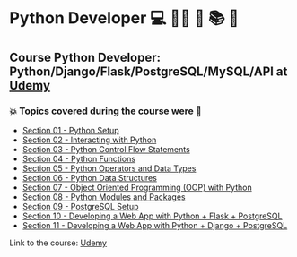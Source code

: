 # Python Developer 💻 🧑‍💻 :snake: :books: :game_die:
## Course Python Developer: Python/Django/Flask/PostgreSQL/MySQL/API at [Udemy](https://www.udemy.com/course/python-developer-pythondjangoflaskpostgresqlmysqlapi/)
### :boom: Topics covered during the course were :rocket:
- [Section 01 - Python Setup](https://github.com/romulovieira777/Python_Developer/tree/main/Section%2001%20-%20Python%20Setup)
- [Section 02 - Interacting with Python](https://github.com/romulovieira777/Python_Developer/tree/main/Section%2002%20-%20Interacting%20with%20Python)
- [Section 03 - Python Control Flow Statements](https://github.com/romulovieira777/Python_Developer/tree/main/Section%2003%20-%20Python%20Control%20Flow%20Statements)
- [Section 04 - Python Functions](https://github.com/romulovieira777/Python_Developer/tree/main/Section%2004%20-%20Python%20Functions)
- [Section 05 - Python Operators and Data Types](https://github.com/romulovieira777/Python_Developer/tree/main/Section%2005%20-%20Python%20Operators%20and%20Data%20Types)
- [Section 06 - Python Data Structures](https://github.com/romulovieira777/Python_Developer/tree/main/Section%2006%20-%20Python%20Data%20Structures)
- [Section 07 - Object Oriented Programming (OOP) with Python](https://github.com/romulovieira777/Python_Developer/tree/main/Section%2007%20-%20Object%20Oriented%20Programming%20(OOP)%20with%20Python)
- [Section 08 - Python Modules and Packages](https://github.com/romulovieira777/Python_Developer/tree/main/Section%2008%20-%20Python%20Modules%20and%20Packages)
- [Section 09 - PostgreSQL Setup](https://github.com/romulovieira777/Python_Developer/tree/main/Section%2009%20-%20PostgreSQL%20Setup)
- [Section 10 - Developing a Web App with Python + Flask + PostgreSQL](https://github.com/romulovieira777/Python_Developer/tree/main/Section_10_Developing_a_Web_App_with_Python_Flask_PostgreSQL)
- [Section 11 - Developing a Web App with Python + Django + PostgreSQL]()


Link to the course: [Udemy](https://www.udemy.com/course/python-developer-pythondjangoflaskpostgresqlmysqlapi/)
